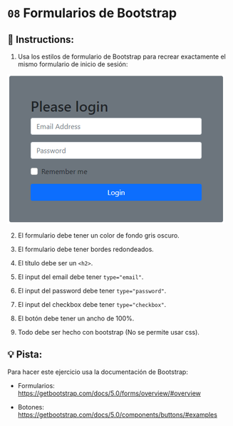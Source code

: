 # `08` Formularios de Bootstrap

## 📝 Instructions:

1. Usa los estilos de formulario de Bootstrap para recrear exactamente el mismo formulario de inicio de sesión:

![Example Image](../../.learn/assets/08-bootstrap-forms-result.png?raw=true)

2. El formulario debe tener un color de fondo gris oscuro.

3. El formulario debe tener bordes redondeados.

4. El título debe ser un `<h2>`.

5. El input del email debe tener `type="email"`.

6. El input del password debe tener `type="password"`.

7. El input del checkbox debe tener `type="checkbox"`.

8. El botón debe tener un ancho de 100%.

9. Todo debe ser hecho con bootstrap (No se permite usar css).

## 💡 Pista:

Para hacer este ejercicio usa la documentación de Bootstrap:

- Formularios: https://getbootstrap.com/docs/5.0/forms/overview/#overview

- Botones: https://getbootstrap.com/docs/5.0/components/buttons/#examples